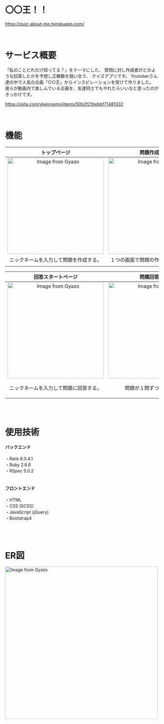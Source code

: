 # 〇〇王！！
<https://quiz-about-me.herokuapp.com/>
<br>
<br>
<br>

# サービス概要
「私のことどれだけ知ってる？」をテーマにした、
質問に対し作成者がどのような回答したかを予想し正解数を競い合う、
クイズアプリです。
Youtuberさん達の中で人気の企画「○○王」からインスピレーションを受けて作りました。
彼らが動画内で楽しんでいる企画を、友達同士でもやれたらいいなと思ったのがきっかけです。

<https://qiita.com/ykemoemo/items/50b2f21bebbf71481332>
<br>
<br>
<br>

# 機能
| トップページ | 問題作成ページ | 作成完了ページ |
| :-: | :-: | :-: |
| <img src="https://i.gyazo.com/c9207c9d855825fbbf639ef801df7330.jpg" alt="Image from Gyazo" width="315" height=auto> | <img src="https://i.gyazo.com/b99de88bd7c2096c13976915d11668dd.gif" alt="Image from Gyazo" width="315" height=auto> | <img src="https://i.gyazo.com/948f625c1fca098bbe0d9668f976ee18.jpg" alt="Image from Gyazo" width="315" height=auto> |
| ニックネームを入力して問題を作成する。 | １つの画面で問題の作成・削除ができる。 | 作成した問題をSNSでシェアできる。 |
|  |  |  |

| 回答スタートページ | 問題回答ページ | 結果&ランキングページ |
| :-: | :-: | :-: |
| <img src="https://i.gyazo.com/f23509b2099ab79dbd9ade1cc4905f56.jpg" alt="Image from Gyazo" width="315" height=auto> | <img src="https://i.gyazo.com/3ed8453d6f8e9eb3eae62b37efc4b966.gif" alt="Image from Gyazo" width="315" height=auto> | <img src="https://i.gyazo.com/31b5da6a63ff579c71bda58e6f78d0b2.jpg" alt="Image from Gyazo" width="315" height=auto> |
| ニックネームを入力して問題に回答する。 | 問題が１問ずつ表示される。 | ランキングの確認と結果をSNSでシェアできる。 |
|  |  |  |
<br>
<br>

# 使用技術
#### **バックエンド**
・Rails 6.0.4.1 <br>
・Ruby 2.6.6 <br>
・RSpec 5.0.2 <br>
<br>

#### **フロントエンド**
・HTML <br>
・CSS (SCSS) <br>
・JavaScript (jQuery) <br>
・Bootstrap4 <br>
<br>
<br>
<br>

# ER図
<img src="https://i.gyazo.com/a09308f6a88ffb0b84f49b5468b023de.png" alt="Image from Gyazo" width="500" height="500">
<br>
<br>
<br>